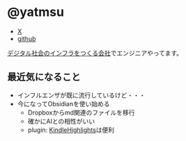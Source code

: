 # @yatmsu

- [X](https://x.com/yatmsu)
- [github](https://github.com/yatmsu)

[デジタル社会のインフラをつくる会社](https://biz.trustdock.io/)でエンジニアやってます。

## 最近気になること

* インフルエンザが既に流行しているけど・・・
* 今になってObsidianを使い始める
  * Dropboxからmd関連のファイルを移行
  * 確かにAIとの相性がいい
  * plugin: [KindleHighlights](https://github.com/hadynz/obsidian-kindle-plugin)は便利
